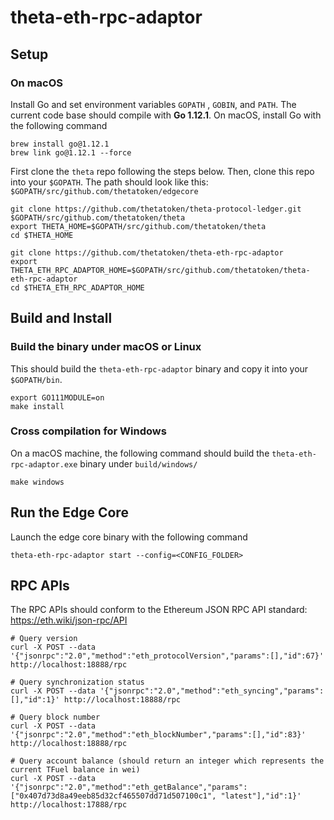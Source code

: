 # theta-eth-rpc-adaptor

## Setup

### On macOS

Install Go and set environment variables `GOPATH` , `GOBIN`, and `PATH`. The current code base should compile with **Go 1.12.1**. On macOS, install Go with the following command

```
brew install go@1.12.1
brew link go@1.12.1 --force
```

First clone the `theta` repo following the steps below. Then, clone this repo into your `$GOPATH`. The path should look like this: `$GOPATH/src/github.com/thetatoken/edgecore`

```
git clone https://github.com/thetatoken/theta-protocol-ledger.git $GOPATH/src/github.com/thetatoken/theta
export THETA_HOME=$GOPATH/src/github.com/thetatoken/theta
cd $THETA_HOME

git clone https://github.com/thetatoken/theta-eth-rpc-adaptor
export THETA_ETH_RPC_ADAPTOR_HOME=$GOPATH/src/github.com/thetatoken/theta-eth-rpc-adaptor
cd $THETA_ETH_RPC_ADAPTOR_HOME
```

## Build and Install

### Build the binary under macOS or Linux
This should build the `theta-eth-rpc-adaptor` binary and copy it into your `$GOPATH/bin`.

```
export GO111MODULE=on
make install
```

### Cross compilation for Windows
On a macOS machine, the following command should build the `theta-eth-rpc-adaptor.exe` binary under `build/windows/`

```
make windows
```

## Run the Edge Core
Launch the edge core binary with the following command

```
theta-eth-rpc-adaptor start --config=<CONFIG_FOLDER>
```

## RPC APIs

The RPC APIs should conform to the Ethereum JSON RPC API standard: https://eth.wiki/json-rpc/API

```
# Query version
curl -X POST --data '{"jsonrpc":"2.0","method":"eth_protocolVersion","params":[],"id":67}' http://localhost:18888/rpc

# Query synchronization status
curl -X POST --data '{"jsonrpc":"2.0","method":"eth_syncing","params":[],"id":1}' http://localhost:18888/rpc

# Query block number
curl -X POST --data '{"jsonrpc":"2.0","method":"eth_blockNumber","params":[],"id":83}' http://localhost:18888/rpc

# Query account balance (should return an integer which represents the current TFuel balance in wei)
curl -X POST --data '{"jsonrpc":"2.0","method":"eth_getBalance","params":["0x407d73d8a49eeb85d32cf465507dd71d507100c1", "latest"],"id":1}' http://localhost:17888/rpc
```
